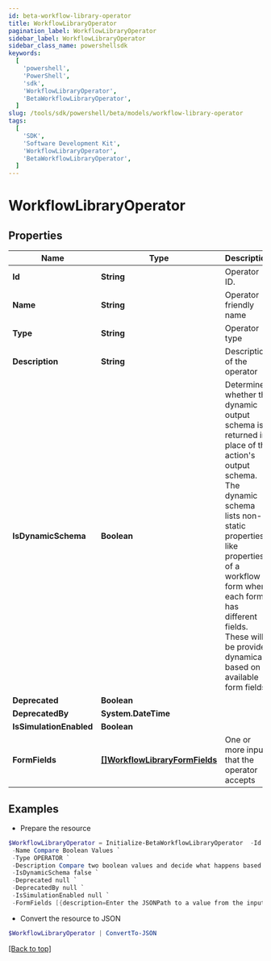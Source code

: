 ```yaml
---
id: beta-workflow-library-operator
title: WorkflowLibraryOperator
pagination_label: WorkflowLibraryOperator
sidebar_label: WorkflowLibraryOperator
sidebar_class_name: powershellsdk
keywords:
  [
    'powershell',
    'PowerShell',
    'sdk',
    'WorkflowLibraryOperator',
    'BetaWorkflowLibraryOperator',
  ]
slug: /tools/sdk/powershell/beta/models/workflow-library-operator
tags:
  [
    'SDK',
    'Software Development Kit',
    'WorkflowLibraryOperator',
    'BetaWorkflowLibraryOperator',
  ]
---
```


# WorkflowLibraryOperator

## Properties

| Name | Type | Description | Notes |
| --- | --- | --- | --- |
| **Id** | **String** | Operator ID. | [optional] |
| **Name** | **String** | Operator friendly name | [optional] |
| **Type** | **String** | Operator type | [optional] |
| **Description** | **String** | Description of the operator | [optional] |
| **IsDynamicSchema** | **Boolean** | Determines whether the dynamic output schema is returned in place of the action's output schema. The dynamic schema lists non-static properties, like properties of a workflow form where each form has different fields. These will be provided dynamically based on available form fields. | [optional] |
| **Deprecated** | **Boolean** |  | [optional] |
| **DeprecatedBy** | **System.DateTime** |  | [optional] |
| **IsSimulationEnabled** | **Boolean** |  | [optional] |
| **FormFields** | [**[]WorkflowLibraryFormFields**](workflow-library-form-fields) | One or more inputs that the operator accepts | [optional] |

## Examples

- Prepare the resource

```powershell
$WorkflowLibraryOperator = Initialize-BetaWorkflowLibraryOperator  -Id sp:compare-boolean `
 -Name Compare Boolean Values `
 -Type OPERATOR `
 -Description Compare two boolean values and decide what happens based on the result. `
 -IsDynamicSchema false `
 -Deprecated null `
 -DeprecatedBy null `
 -IsSimulationEnabled null `
 -FormFields [{description=Enter the JSONPath to a value from the input to compare to Variable B., helpText=, label=Variable A, name=variableA.$, required=true, type=text}, {helpText=Select an operation., label=Operation, name=operator, options=[{label=Equals, value=BooleanEquals}], required=true, type=select}, {description=Enter the JSONPath to a value from the input to compare to Variable A., helpText=, label=Variable B, name=variableB.$, required=false, type=text}, {description=Enter True or False., helpText=, label=Variable B, name=variableB, required=false, type=text}]
```

- Convert the resource to JSON

```powershell
$WorkflowLibraryOperator | ConvertTo-JSON
```

[[Back to top]](#)
